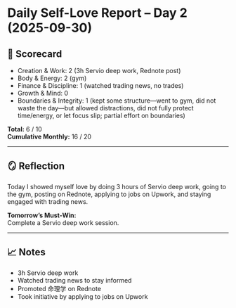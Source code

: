 # Daily Self-Love Report – Day 2 (2025-09-30)

## 🎯 Scorecard
- Creation & Work: 2 (3h Servio deep work, Rednote post)
- Body & Energy: 2 (gym)
- Finance & Discipline: 1 (watched trading news, no trades)
- Growth & Mind: 0
- Boundaries & Integrity: 1 (kept some structure—went to gym, did not waste the day—but allowed distractions, did not fully protect time/energy, or let focus slip; partial effort on boundaries)

**Total:** 6 / 10  
**Cumulative Monthly:** 16 / 20

---

## 🪞 Reflection
Today I showed myself love by doing 3 hours of Servio deep work, going to the gym, posting on Rednote, applying to jobs on Upwork, and staying engaged with trading news.

**Tomorrow’s Must-Win:**  
Complete a Servio deep work session.

---

## 📈 Notes
- 3h Servio deep work
- Watched trading news to stay informed
- Promoted 命理学 on Rednote
- Took initiative by applying to jobs on Upwork
